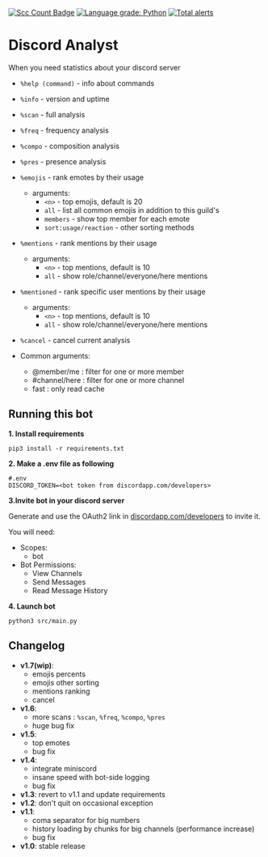 [![Scc Count Badge](https://sloc.xyz/github/klemek/discord-analyst/?category=code)](https://github.com/boyter/scc/#badges-beta)
[![Language grade: Python](https://img.shields.io/lgtm/grade/python/g/Klemek/discord-analyst.svg?logo=lgtm&logoWidth=18)](https://lgtm.com/projects/g/Klemek/discord-analyst/context:python)
[![Total alerts](https://img.shields.io/lgtm/alerts/g/Klemek/discord-analyst.svg?logo=lgtm&logoWidth=18)](https://lgtm.com/projects/g/Klemek/discord-analyst/alerts/)

# Discord Analyst

When you need statistics about your discord server



* `%help (command)` - info about commands
* `%info` - version and uptime
* `%scan` - full analysis
* `%freq` - frequency analysis
* `%compo` - composition analysis
* `%pres` - presence analysis
* `%emojis` - rank emotes by their usage
  * arguments:
    * `<n>` - top <n> emojis, default is 20
    * `all` - list all common emojis in addition to this guild's
    * `members` - show top member for each emote
    * `sort:usage/reaction` - other sorting methods
* `%mentions` - rank mentions by their usage
  * arguments:
    * `<n>` - top <n> mentions, default is 10
    * `all` - show role/channel/everyone/here mentions
* `%mentioned` - rank specific user mentions by their usage
  * arguments:
    * `<n>` - top <n> mentions, default is 10
    * `all` - show role/channel/everyone/here mentions
* `%cancel` - cancel current analysis

* Common arguments:
    * @member/me : filter for one or more member
    * #channel/here : filter for one or more channel
    * fast : only read cache

## Running this bot

**1. Install requirements**

```
pip3 install -r requirements.txt
```

**2. Make a .env file as following**

```
#.env
DISCORD_TOKEN=<bot token from discordapp.com/developers>
```

**3.Invite bot in your discord server**

Generate and use the OAuth2 link in [discordapp.com/developers](https://discordapp.com/developers) to invite it.

You will need:
* Scopes:
  * bot
* Bot Permissions:
  * View Channels
  * Send Messages
  * Read Message History

**4. Launch bot**

```
python3 src/main.py
```

## Changelog

* **v1.7(wip)**:
  * emojis percents
  * emojis other sorting
  * mentions ranking
  * cancel
* **v1.6**:
  * more scans : `%scan`, `%freq`, `%compo`, `%pres`
  * huge bug fix
* **v1.5**:
  * top <n> emotes
  * bug fix
* **v1.4**:
  * integrate miniscord
  * insane speed with bot-side logging
  * bug fix
* **v1.3**: revert to v1.1 and update requirements
* **v1.2**: don't quit on occasional exception
* **v1.1**:
  * coma separator for big numbers
  * history loading by chunks for big channels (performance increase)
  * bug fix
* **v1.0**: stable release
